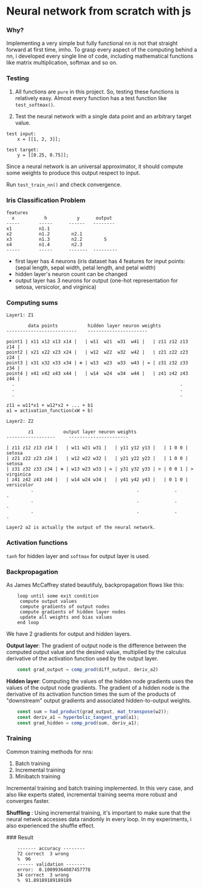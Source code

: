 # Neural network from scratch with js

### Why?
Implementing a very simple but fully functional nn is not that straight forward at first time, imho. 
To grasp every aspect of the computing behind a nn, i developed every single line of code, including mathematical functions like matrix multiplication, softmax and so on.   

### Testing

1. All functions are `pure` in this project. So, testing these functions is relatively easy. Almost every function has a test function like `test_softmax()`.

2. Test the neural network with a single data point and an arbitrary target value.

```
test input:
	x = [[1, 2, 3]];

test target:
	y = [[0.25, 0.75]];
```

Since a neural network is an universal approximator, it should compute some weights to produce this output respect to input.

Run `test_train_nn()` and check convergence.


### Iris Classification Problem

	features	
	  x           h           y      output
	-----       -----      ------   --------
	x1          n1.1 
	x2          n1.2        n2.1 
	x3          n1.3        n2.2        S
	x4          n1.4        n2.3
    -----       -----      -------  ---------

- first layer has 4 neurons (iris dataset has 4 features for input points: (sepal length, sepal width, petal length, and petal width)
- hidden layer's neuron count can be changed
- output layer has 3 neurons for output (one-hot representation for setosa, versicolor, and virginica)

### Computing sums

	Layer1: Z1

	        data points           hidden layer neuron weights
	--------------------------    ----------------------

	point1 | x11 x12 x13 x14 |   | w11  w21  w31  w41 |   | z11 z12 z13 z14 |
 	point2 | x21 x22 x23 x24 |   | w12  w22  w32  w42 |   | z21 z22 z23 z24 |
	point3 | x31 x32 x33 x34 | ⊗ | w13  w23  w33  w43 | = | z31 z32 z33 z34 |
	point4 | x41 x42 x43 x44 |   | w14  w24  w34  w44 |   | z41 z42 z43 z44 |
	  .                                                             .
	  .                                                             .
	  .                                                             .

	z11 = w11*x1 + w12*x2 + ... + b1
	a1 = activation_function(xW + b)

	Layer2: Z2

			z1			 output layer neuron weights
	------------------     ----------------------

	| z11 z12 z13 z14 |   | w11 w21 w31 |   | y11 y12 y13 |   | 1 0 0 |    setosa
	| z21 z22 z23 z24 |   | w12 w22 w32 |   | y21 y22 y23 |   | 1 0 0 |    setosa
 	| z31 z32 z33 z34 | ⊗ | w13 w23 w33 | = | y31 y32 y33 | > | 0 0 1 | >  virginica
	| z41 z42 z43 z44 |   | w14 w24 w34 |   | y41 y42 y43 |   | 0 1 0 |    versicolor
	         .                                      .             .            .
	         .                                      .             .            .
	         .                                      .             .            .

	Layer2 a2 is actually the output of the neural network.

### Activation functions 
`tanh` for hidden layer and `softmax` for output layer is used.

### Backpropagation

As James McCaffrey stated beautifuly, backpropagation flows like this: 

```
	loop until some exit condition
	 compute output values
	 compute gradients of output nodes
	 compute gradients of hidden layer nodes
	 update all weights and bias values
	end loop
```

We have 2 gradients for output and hidden layers.

**Output layer**: The gradient of output node is the difference between the computed output value and the
desired value, multiplied by the calculus derivative of the activation function used by the output
layer.

```js
	const grad_output = comp_prod(diff_output, deriv_a2)
```

**Hidden layer**: Computing the values of the hidden node gradients uses the values of the output node
gradients. The gradient of a hidden node is the derivative of its activation function times the sum
of the products of "downstream" output gradients and associated
hidden-to-output weights. 

```js
	const sum = had_product(grad_output, mat_transpose(w2));
	const deriv_a1 = hyperbolic_tangent_grad(a1);
	const grad_hidden = comp_prod(sum, deriv_a1);
```

### Training

Common training methods for nns:

1. Batch training
2. Incremental training
3. Minibatch training

Incremental training and batch training implemented. In this very case, and also like experts stated, 
incremental training seems more robust and converges faster.

**Shuffling** :
Using incremental training, it's important to make sure that the neural netwok accesses data randomly in every loop.
In my experiments, i also experienced the shuffle effect.

### Result

```
	------- accuracy --------
	72 correct  3 wrong
	%  96
	------ validation -------
	error:  0.10099364087457778
	34 correct  3 wrong
	%  91.89189189189189
```
